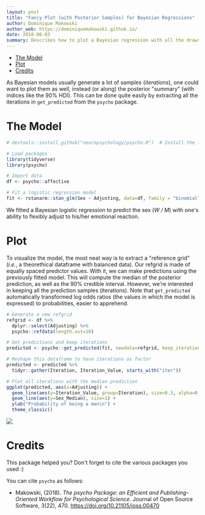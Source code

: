 ```yaml
---
layout: post
title: "Fancy Plot (with Posterior Samples) for Bayesian Regressions"
author: Dominique Makowski
author_web: https://dominiquemakowski.github.io/
date: 2018-06-03
summary: Describes how to plot a Bayesian regression with all the draws from the posterior distribution.
---
```


-   [The Model](#the-model)
-   [Plot](#plot)
-   [Credits](#credits)

As Bayesian models usually generate a lot of samples (*iterations*), one could want to plot them as well, instead (or along) the posterior "summary" (with indices like the 90% HDI). This can be done quite easily by extracting all the iterations in `get_predicted` from the `psycho` package.

The Model
=========

``` r
# devtools::install_github("neuropsychology/psycho.R")  # Install the last psycho version if needed

# Load packages
library(tidyverse)
library(psycho)

# Import data
df <- psycho::affective

# Fit a logistic regression model
fit <- rstanarm::stan_glm(Sex ~ Adjusting, data=df, family = "binomial")
```

We fitted a Bayesian logistic regression to predict the sex (*W / M*) with one's ability to flexibly adjust to his/her emotional reaction.

Plot
====

To visualize the model, the most neat way is to extract a "reference grid" (*i.e.*, a theorethical dataframe with balanced data). Our refgrid is made of equally spaced predictor values. With it, we can make predictions using the previously fitted model. This will compute the median of the posterior prediction, as well as the 90% credible interval. However, we're interested in keeping all the prediction samples (iterations). Note that `get_predicted` automatically transformed log odds ratios (the values in which the model is expressed) to probabilities, easier to apprehend.

``` r
# Generate a new refgrid
refgrid <- df %>% 
  dplyr::select(Adjusting) %>% 
  psycho::refdata(length.out=10)

# Get predictions and keep iterations
predicted <- psycho::get_predicted(fit, newdata=refgrid, keep_iterations=TRUE)

# Reshape this dataframe to have iterations as factor
predicted <- predicted %>% 
  tidyr::gather(Iteration, Iteration_Value, starts_with("iter"))

# Plot all iterations with the median prediction
ggplot(predicted, aes(x=Adjusting)) +
  geom_line(aes(y=Iteration_Value, group=Iteration), size=0.3, alpha=0.01) +
  geom_line(aes(y=Sex_Median), size=1) + 
  ylab("Probability of being a man\n") +
  theme_classic()
```

<img src="https://raw.githubusercontent.com/neuropsychology/psycho.R/master/docs/_posts/2018-06-03-plot_bayesian_model_files/figure-markdown_github/unnamed-chunk-3-1.png" style="display: block; margin: auto;" />

Credits
=======

This package helped you? Don't forget to cite the various packages you used :)

You can cite `psycho` as follows:

-   Makowski, (2018). *The psycho Package: an Efficient and Publishing-Oriented Workflow for Psychological Science*. Journal of Open Source Software, 3(22), 470. <https://doi.org/10.21105/joss.00470>
